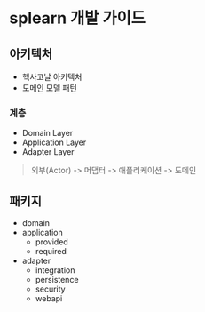 # splearn 개발 가이드

## 아키텍처

- 헥사고날 아키텍처
- 도메인 모델 패턴

### 계층

- Domain Layer
- Application Layer
- Adapter Layer

> 외부(Actor) -> 머댑터 -> 애플리케이션 -> 도메인

## 패키지

- domain
- application
    - provided
    - required
- adapter
    - integration
    - persistence
    - security
    - webapi

